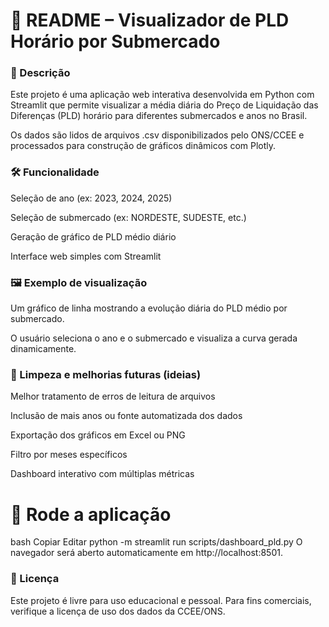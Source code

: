 # 📘 README – Visualizador de PLD Horário por Submercado


### 🧾 Descrição

Este projeto é uma aplicação web interativa desenvolvida em Python com Streamlit que permite visualizar a média diária do Preço de Liquidação das Diferenças (PLD) horário para diferentes submercados e anos no Brasil.

Os dados são lidos de arquivos .csv disponibilizados pelo ONS/CCEE e processados para construção de gráficos dinâmicos com Plotly.

### 🛠️ Funcionalidade

Seleção de ano (ex: 2023, 2024, 2025)

Seleção de submercado (ex: NORDESTE, SUDESTE, etc.)

Geração de gráfico de PLD médio diário

Interface web simples com Streamlit

### 🖼️ Exemplo de visualização

Um gráfico de linha mostrando a evolução diária do PLD médio por submercado.

O usuário seleciona o ano e o submercado e visualiza a curva gerada dinamicamente.

### 🧼 Limpeza e melhorias futuras (ideias)

Melhor tratamento de erros de leitura de arquivos

Inclusão de mais anos ou fonte automatizada dos dados

Exportação dos gráficos em Excel ou PNG

Filtro por meses específicos

Dashboard interativo com múltiplas métricas

# 🚀 Rode a aplicação

bash
Copiar
Editar
python -m streamlit run scripts/dashboard_pld.py
O navegador será aberto automaticamente em http://localhost:8501. 

### 📜 Licença

Este projeto é livre para uso educacional e pessoal. Para fins comerciais, verifique a licença de uso dos dados da CCEE/ONS.

